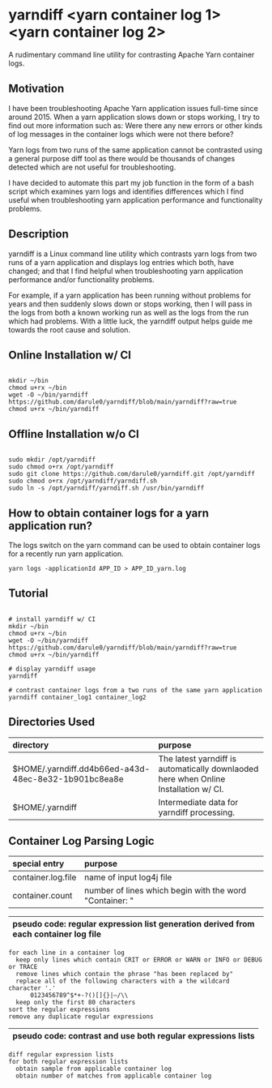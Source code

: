 # yarndiff <yarn container log 1> <yarn container log 2>
A rudimentary command line utility for contrasting Apache Yarn container logs.

## Motivation
I have been troubleshooting Apache Yarn application issues full-time since around 2015. When a yarn application slows down or stops working, I try to find out more information such as: Were there any new errors or other kinds of log messages in the container logs which were not there before?

Yarn logs from two runs of the same application cannot be contrasted using a general purpose diff tool as there would be thousands of changes detected which are not useful for troubleshooting.

I have decided to automate this part my job function in the form of a bash script which examines yarn logs and identifies differences which I find useful when troubleshooting yarn application performance and functionality problems. 
  
## Description
yarndiff is a Linux command line utility which contrasts yarn logs from two runs of a yarn application and displays log entries which both, have changed; and that I find helpful when troubleshooting yarn application performance and/or functionality problems.

For example, if a yarn application has been running without problems for years and then suddenly slows down or stops working, then I will pass in the logs from both a known working run as well as the logs from the run which had problems. With a little luck, the yarndiff output helps guide me towards the root cause and solution.

## Online Installation w/ CI
```console

mkdir ~/bin
chmod u+rx ~/bin
wget -O ~/bin/yarndiff https://github.com/darule0/yarndiff/blob/main/yarndiff?raw=true
chmod u+rx ~/bin/yarndiff

```



## Offline Installation w/o CI
```console

sudo mkdir /opt/yarndiff
sudo chmod o+rx /opt/yarndiff
sudo git clone https://github.com/darule0/yarndiff.git /opt/yarndiff
sudo chmod o+rx /opt/yarndiff/yarndiff.sh
sudo ln -s /opt/yarndiff/yarndiff.sh /usr/bin/yarndiff

```

## How to obtain container logs for a yarn application run?
The logs switch on the yarn command can be used to obtain container logs for a recently run yarn application.
```console
yarn logs -applicationId APP_ID > APP_ID_yarn.log
```

## Tutorial
```console

# install yarndiff w/ CI
mkdir ~/bin
chmod u+rx ~/bin
wget -O ~/bin/yarndiff https://github.com/darule0/yarndiff/blob/main/yarndiff?raw=true
chmod u+rx ~/bin/yarndiff

# display yarndiff usage
yarndiff

# contrast container logs from a two runs of the same yarn application
yarndiff container_log1 container_log2

```

## Directories Used
| directory | purpose |
| :--- | :--- |
| $HOME/.yarndiff.dd4b66ed-a43d-48ec-8e32-1b901bc8ea8e | The latest yarndiff is automatically downlaoded here when Online Installation w/ CI. |
| $HOME/.yarndiff | Intermediate data for yarndiff processing. |

## Container Log Parsing Logic
| special entry | purpose |
| :--- | :--- |
| container.log.file | name of input log4j file |
| container.count | number of lines which begin with the word "Container: "|

| pseudo code: regular expression list generation derived from each container log file |
| :--- |
```console
for each line in a container log
  keep only lines which contain CRIT or ERROR or WARN or INFO or DEBUG or TRACE
  remove lines which contain the phrase "has been replaced by"
  replace all of the following characters with a the wildcard character '.'
      0123456789^$*+-?()[]{}|—/\\
  keep only the first 80 characters
sort the regular expressions
remove any duplicate regular expressions
```
| pseudo code: contrast and use both regular expressions lists |
| :--- |
```console
diff regular expression lists
for both regular expression lists
  obtain sample from applicable container log
  obtain number of matches from applicable container log
```




